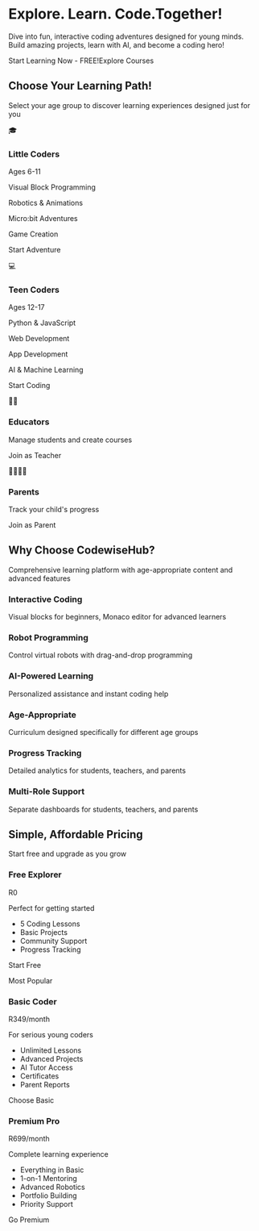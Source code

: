 # Explore. Learn. Code.Together!

Dive into fun, interactive coding adventures designed for young minds. Build amazing projects, learn with AI, and become a coding hero!

Start Learning Now - FREE!Explore Courses

## Choose Your Learning Path!

Select your age group to discover learning experiences designed just for you

🎓

### Little Coders

Ages 6-11

Visual Block Programming

Robotics & Animations

Micro:bit Adventures

Game Creation

Start Adventure

💻

### Teen Coders

Ages 12-17

Python & JavaScript

Web Development

App Development

AI & Machine Learning

Start Coding

👩‍🏫

### Educators

Manage students and create courses

Join as Teacher

👨‍👩‍👧‍👦

### Parents

Track your child's progress

Join as Parent

## Why Choose CodewiseHub?

Comprehensive learning platform with age-appropriate content and advanced features

### Interactive Coding

Visual blocks for beginners, Monaco editor for advanced learners

### Robot Programming

Control virtual robots with drag-and-drop programming

### AI-Powered Learning

Personalized assistance and instant coding help

### Age-Appropriate

Curriculum designed specifically for different age groups

### Progress Tracking

Detailed analytics for students, teachers, and parents

### Multi-Role Support

Separate dashboards for students, teachers, and parents

## Simple, Affordable Pricing

Start free and upgrade as you grow

### Free Explorer

R0

Perfect for getting started

- 5 Coding Lessons
- Basic Projects
- Community Support
- Progress Tracking

Start Free

Most Popular

### Basic Coder

R349/month

For serious young coders

- Unlimited Lessons
- Advanced Projects
- AI Tutor Access
- Certificates
- Parent Reports

Choose Basic

### Premium Pro

R699/month

Complete learning experience

- Everything in Basic
- 1-on-1 Mentoring
- Advanced Robotics
- Portfolio Building
- Priority Support

Go Premium